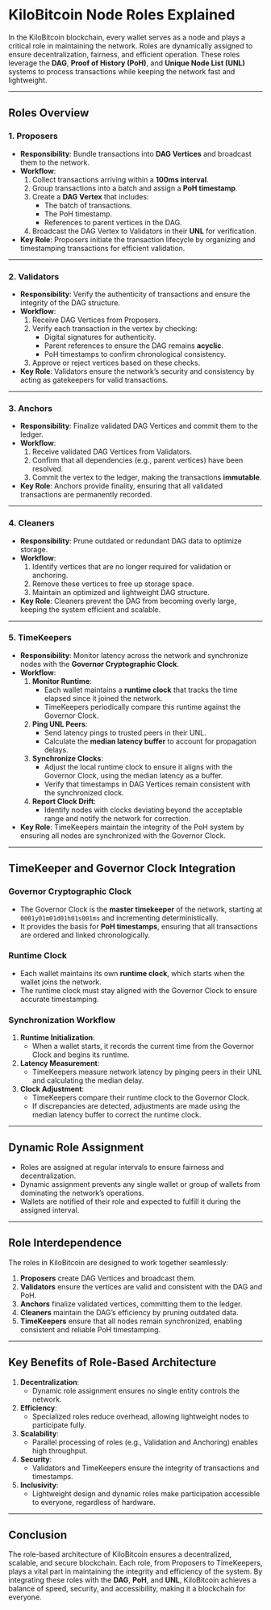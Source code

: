 # KiloBitcoin Node Roles Explained

In the KiloBitcoin blockchain, every wallet serves as a node and plays a critical role in maintaining the network. Roles are dynamically assigned to ensure decentralization, fairness, and efficient operation. These roles leverage the **DAG**, **Proof of History (PoH)**, and **Unique Node List (UNL)** systems to process transactions while keeping the network fast and lightweight.

---

## **Roles Overview**

### 1. **Proposers**
- **Responsibility**: Bundle transactions into **DAG Vertices** and broadcast them to the network.
- **Workflow**:
  1. Collect transactions arriving within a **100ms interval**.
  2. Group transactions into a batch and assign a **PoH timestamp**.
  3. Create a **DAG Vertex** that includes:
     - The batch of transactions.
     - The PoH timestamp.
     - References to parent vertices in the DAG.
  4. Broadcast the DAG Vertex to Validators in their **UNL** for verification.
- **Key Role**: Proposers initiate the transaction lifecycle by organizing and timestamping transactions for efficient validation.

---

### 2. **Validators**
- **Responsibility**: Verify the authenticity of transactions and ensure the integrity of the DAG structure.
- **Workflow**:
  1. Receive DAG Vertices from Proposers.
  2. Verify each transaction in the vertex by checking:
     - Digital signatures for authenticity.
     - Parent references to ensure the DAG remains **acyclic**.
     - PoH timestamps to confirm chronological consistency.
  3. Approve or reject vertices based on these checks.
- **Key Role**: Validators ensure the network’s security and consistency by acting as gatekeepers for valid transactions.

---

### 3. **Anchors**
- **Responsibility**: Finalize validated DAG Vertices and commit them to the ledger.
- **Workflow**:
  1. Receive validated DAG Vertices from Validators.
  2. Confirm that all dependencies (e.g., parent vertices) have been resolved.
  3. Commit the vertex to the ledger, making the transactions **immutable**.
- **Key Role**: Anchors provide finality, ensuring that all validated transactions are permanently recorded.

---

### 4. **Cleaners**
- **Responsibility**: Prune outdated or redundant DAG data to optimize storage.
- **Workflow**:
  1. Identify vertices that are no longer required for validation or anchoring.
  2. Remove these vertices to free up storage space.
  3. Maintain an optimized and lightweight DAG structure.
- **Key Role**: Cleaners prevent the DAG from becoming overly large, keeping the system efficient and scalable.

---

### 5. **TimeKeepers**
- **Responsibility**: Monitor latency across the network and synchronize nodes with the **Governor Cryptographic Clock**.
- **Workflow**:
  1. **Monitor Runtime**:
     - Each wallet maintains a **runtime clock** that tracks the time elapsed since it joined the network.
     - TimeKeepers periodically compare this runtime against the Governor Clock.
  2. **Ping UNL Peers**:
     - Send latency pings to trusted peers in their UNL.
     - Calculate the **median latency buffer** to account for propagation delays.
  3. **Synchronize Clocks**:
     - Adjust the local runtime clock to ensure it aligns with the Governor Clock, using the median latency as a buffer.
     - Verify that timestamps in DAG Vertices remain consistent with the synchronized clock.
  4. **Report Clock Drift**:
     - Identify nodes with clocks deviating beyond the acceptable range and notify the network for correction.
- **Key Role**: TimeKeepers maintain the integrity of the PoH system by ensuring all nodes are synchronized with the Governor Clock.

---

## **TimeKeeper and Governor Clock Integration**

### Governor Cryptographic Clock
- The Governor Clock is the **master timekeeper** of the network, starting at `0001y01m01d01h01s001ms` and incrementing deterministically.
- It provides the basis for **PoH timestamps**, ensuring that all transactions are ordered and linked chronologically.

### Runtime Clock
- Each wallet maintains its own **runtime clock**, which starts when the wallet joins the network.
- The runtime clock must stay aligned with the Governor Clock to ensure accurate timestamping.

### Synchronization Workflow
1. **Runtime Initialization**:
   - When a wallet starts, it records the current time from the Governor Clock and begins its runtime.
2. **Latency Measurement**:
   - TimeKeepers measure network latency by pinging peers in their UNL and calculating the median delay.
3. **Clock Adjustment**:
   - TimeKeepers compare their runtime clock to the Governor Clock.
   - If discrepancies are detected, adjustments are made using the median latency buffer to correct the runtime clock.

---

## **Dynamic Role Assignment**

- Roles are assigned at regular intervals to ensure fairness and decentralization.
- Dynamic assignment prevents any single wallet or group of wallets from dominating the network’s operations.
- Wallets are notified of their role and expected to fulfill it during the assigned interval.

---

## **Role Interdependence**
The roles in KiloBitcoin are designed to work together seamlessly:

1. **Proposers** create DAG Vertices and broadcast them.
2. **Validators** ensure the vertices are valid and consistent with the DAG and PoH.
3. **Anchors** finalize validated vertices, committing them to the ledger.
4. **Cleaners** maintain the DAG’s efficiency by pruning outdated data.
5. **TimeKeepers** ensure that all nodes remain synchronized, enabling consistent and reliable PoH timestamping.

---

## **Key Benefits of Role-Based Architecture**
1. **Decentralization**:
   - Dynamic role assignment ensures no single entity controls the network.
2. **Efficiency**:
   - Specialized roles reduce overhead, allowing lightweight nodes to participate fully.
3. **Scalability**:
   - Parallel processing of roles (e.g., Validation and Anchoring) enables high throughput.
4. **Security**:
   - Validators and TimeKeepers ensure the integrity of transactions and timestamps.
5. **Inclusivity**:
   - Lightweight design and dynamic roles make participation accessible to everyone, regardless of hardware.

---

## **Conclusion**
The role-based architecture of KiloBitcoin ensures a decentralized, scalable, and secure blockchain. Each role, from Proposers to TimeKeepers, plays a vital part in maintaining the integrity and efficiency of the system. By integrating these roles with the **DAG**, **PoH**, and **UNL**, KiloBitcoin achieves a balance of speed, security, and accessibility, making it a blockchain for everyone.

